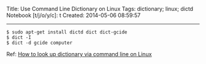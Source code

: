 Title: Use Command Line Dictionary on Linux
Tags: dictionary; linux; dictd
Notebook [t/j/o/y/c]: t
Created: 2014-05-06 08:59:57

------

    $ sudo apt-get install dictd dict dict-gcide
    $ dict -I
    $ dict -d gcide computer

Ref: [How to look up dictionary via command line on Linux](http://xmodulo.com/2013/04/how-to-look-up-dictionary-via-command-line-on-linux.html)
